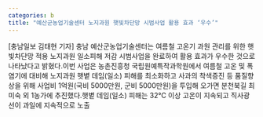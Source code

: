 ```yaml
---
categories: b
title: "예산군농업기술센터 노지과원 햇빛차단망 시범사업 활용 효과 ‘우수’"
---
```

[충남일보 김태현 기자] 충남 예산군농업기술센터는 여름철 고온기 과원 관리를 위한 햇빛차단망 적용 노지과원 일소피해 저감 시범사업을 완료하여 활용 효과가 우수한 것으로 나타났다고 밝혔다.이번 사업은 농촌진흥청 국립원예특작과학원에서 여름철 고온 및 폭염기에 대비해 노지과원 햇볕 데임(일소) 피해를 최소화하고 사과의 착색증진 등 품질향상을 위해 사업비 1억원(국비 5000만원, 군비 5000만원)을 투입해 오가면 분천북길 최미숙 외 1농가에 추진했다.햇볕 데임(일소) 피해는 32℃ 이상 고온이 지속되고 직사광선이 과일에 지속적으로 노출